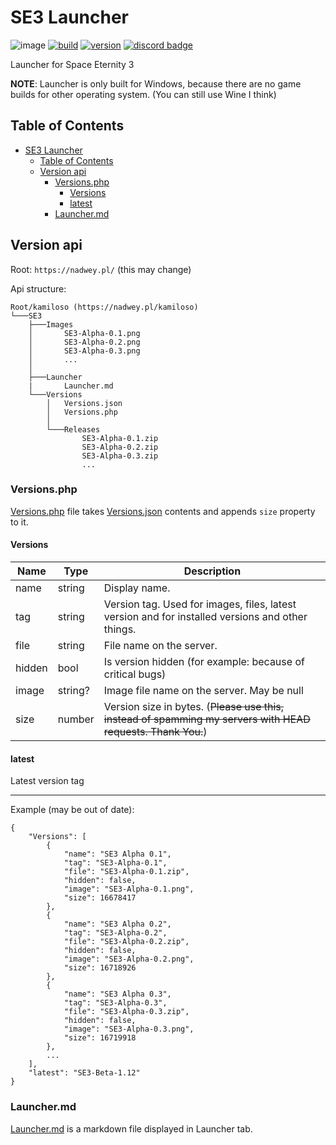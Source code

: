# SE3 Launcher

![image](https://user-images.githubusercontent.com/81181783/170561949-3ff63da7-a5da-44b0-b0ec-111983316914.png)
[![build](https://img.shields.io/github/workflow/status/Space-Eternity-3/SE3-Launcher/Build?style=for-the-badge)](https://github.com/Space-Eternity-3/SE3-Launcher/actions/workflows/build.yml)
[![version](https://img.shields.io/github/v/tag/Space-Eternity-3/SE3-Launcher?label=version&style=for-the-badge)](https://github.com/Space-Eternity-3/SE3-Launcher/releases/)
[![discord badge](https://img.shields.io/discord/909014300088213547?label=Discord&logo=Discord&style=for-the-badge)](https://discord.gg/e4ppBTRKhg)

Launcher for Space Eternity 3

**NOTE**: Launcher is only built for Windows, because there are no game builds for other operating system. (You can still use Wine I think)

## Table of Contents

- [SE3 Launcher](#se3-launcher)
  - [Table of Contents](#table-of-contents)
  - [Version api](#version-api)
    - [Versions.php](#versionsphp)
      - [Versions](#versions)
      - [latest](#latest)
    - [Launcher.md](#launchermd)

## Version api

Root: `https://nadwey.pl/` (this may change)

Api structure:

```text
Root/kamiloso (https://nadwey.pl/kamiloso)
└───SE3
    ├───Images
    │       SE3-Alpha-0.1.png
    │       SE3-Alpha-0.2.png
    │       SE3-Alpha-0.3.png
    │       ...
    │
    ├───Launcher
    |       Launcher.md
    └───Versions
        │   Versions.json
        │   Versions.php
        │
        └───Releases
                SE3-Alpha-0.1.zip
                SE3-Alpha-0.2.zip
                SE3-Alpha-0.3.zip
                ...
```

### Versions.php

[Versions.php](https://nadwey.pl/kamiloso/SE3/Versions/Versions.php) file takes [Versions.json](https://nadwey.pl/kamiloso/SE3/Versions/Versions.json) contents and appends `size` property to it.

#### Versions

| Name   | Type    | Description                                                                                                 |
| ------ | ------- | ----------------------------------------------------------------------------------------------------------- |
| name   | string  | Display name.                                                                                               |
| tag    | string  | Version tag. Used for images, files, latest version and for installed versions and other things.            |
| file   | string  | File name on the server.                                                                                    |
| hidden | bool    | Is version hidden (for example: because of critical bugs)                                                   |
| image  | string? | Image file name on the server. May be null                                                                  |
| size   | number  | Version size in bytes. (~~Please use this, instead of spamming my servers with HEAD requests. Thank You.~~) |

#### latest

Latest version tag

---

Example (may be out of date):

```jsonc
{
    "Versions": [
        {
            "name": "SE3 Alpha 0.1",
            "tag": "SE3-Alpha-0.1",
            "file": "SE3-Alpha-0.1.zip",
            "hidden": false,
            "image": "SE3-Alpha-0.1.png",
            "size": 16678417
        },
        {
            "name": "SE3 Alpha 0.2",
            "tag": "SE3-Alpha-0.2",
            "file": "SE3-Alpha-0.2.zip",
            "hidden": false,
            "image": "SE3-Alpha-0.2.png",
            "size": 16718926
        },
        {
            "name": "SE3 Alpha 0.3",
            "tag": "SE3-Alpha-0.3",
            "file": "SE3-Alpha-0.3.zip",
            "hidden": false,
            "image": "SE3-Alpha-0.3.png",
            "size": 16719918
        },
        ...
    ],
    "latest": "SE3-Beta-1.12"
}
```

### Launcher.md

[Launcher.md](https://nadwey.pl/kamiloso/SE3/Launcher/Launcher.md) is a markdown file displayed in Launcher tab.